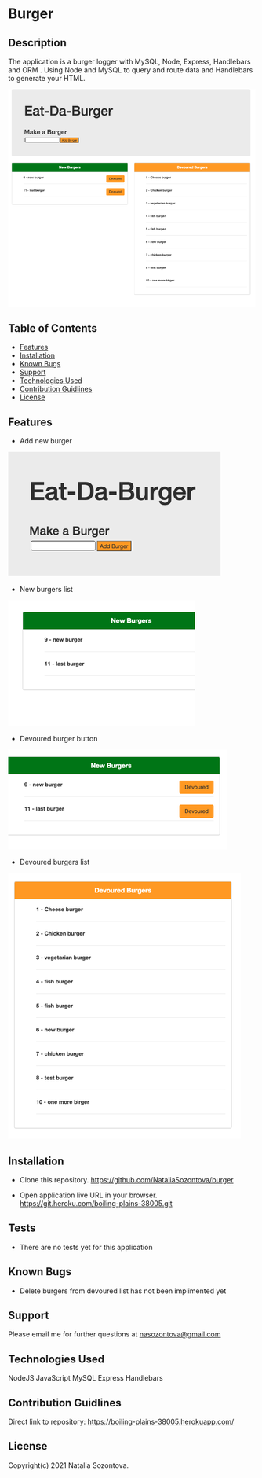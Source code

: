 # Burger

## Description
The application is a burger logger with MySQL, Node, Express, Handlebars and ORM . Using Node and MySQL to query and route data and Handlebars to generate your HTML.

![Screenshot](/public/assets/images/app.png)

## Table of Contents
* [Features](#features)
* [Installation](#installation)
* [Known Bugs](#known-bugs)
* [Support](#support)
* [Technologies Used](#technologies-used)
* [Contribution Guidlines](#contribution-guidlines)
* [License](#license)

## Features
* Add new burger

![Screenshot](/public/assets/images/addBurger.png)

* New burgers list

![Screenshot](/public/assets/images/newList.png)

* Devoured burger button

![Screenshot](/public/assets/images/devBtn.png)

* Devoured burgers list

![Screenshot](/public/assets/images/devList.png)


## Installation 
* Clone this repository.
https://github.com/NataliaSozontova/burger

* Open application live URL in your browser.
https://git.heroku.com/boiling-plains-38005.git

## Tests

* There are no tests yet for this application

## Known Bugs
* Delete burgers from devoured list
 has not been implimented yet

## Support
Please email me for further questions at nasozontova@gmail.com

## Technologies Used
NodeJS
JavaScript
MySQL
Express
Handlebars

## Contribution Guidlines
Direct link to repository: https://boiling-plains-38005.herokuapp.com/

## License
Copyright(c) 2021 Natalia Sozontova.